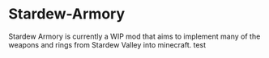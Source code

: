 # Stardew-Armory
Stardew Armory is currently a WIP mod that aims to implement many of the weapons and rings from Stardew Valley into minecraft. 
test
